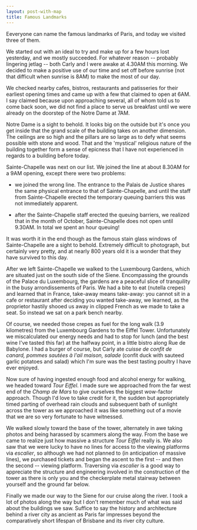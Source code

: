 ```yaml
---
layout: post-with-map
title: Famous Landmarks
---
```


<p class="intro"><span class="dropcap">E</span>everyone can name the famous landmarks of Paris, and today we visited three of them.</p>

We started out with an ideal to try and make up for a few hours lost yesterday, and we mostly succeeded. For whatever reason -- probably lingering jetlag -- both Carly and I were awake at 4.30AM this morning. We decided to make a positive use of our time and set off before sunrise (not that difficult when sunrise is 8AM) to make the most of our day.

We checked nearby cafes, bistros, restaurants and patisseries for their earliest opening times and came up with a few that claimed to open at 6AM. I say claimed because upon approaching several, all of whom told us to come back soon, we did not find a place to serve us breakfast until we were already on the doorstep of the Notre Dame at 7AM.

Notre Dame is a sight to behold. It looks big on the outside but it's once you get inside that the grand scale of the building takes on another dimension. The ceilings are so high and the pillars are so large as to defy what seems possible with stone and wood. That and the 'mystical' religious nature of the building together form a sense of epicness that I have not experienced in regards to a building before today.

Sainte-Chapelle was next on our list. We joined the line at about 8.30AM for a 9AM opening, except there were two problems:

* we joined the wrong line. The entrance to the Palais de Justice shares the same physical entrance to that of Sainte-Chapelle, and until the staff from Sainte-Chapelle erected the temporary queuing barriers this was not immediately apparent.

* after the Sainte-Chapelle staff erected the queuing barriers, we realized that in the month of October, Sainte-Chapelle does not open until 9.30AM. In total we spent an hour queuing! 

It was worth it in the end though as the famous stain glass windows of Sainte-Chapelle are a sight to behold. Extremely difficult to photograph, but certainly very pretty, and at nearly 800 years old it is a wonder that they have survived to this day.

After we left Sainte-Chapelle we walked to the Luxembourg Gardens, which are situated just on the south side of the Siene. Encompassing the grounds of the Palace du Luxembourg, the gardens are a peaceful slice of tranquility in the busy arrondissements of Paris. We had a bite to eat (nutella crepes) and learned that in France, take-away means take-away: you cannot sit in a cafe or restaurant after deciding you wanted take-away, we learned, as the proprietor hastily shooed us away in clipped French as we made to take a seat. So instead we sat on a park bench nearby.

Of course, we needed those crepes as fuel for the long walk (3.9 kilometres) from the Luxembourg Gardens to the Eiffel Tower. Unfortunately we miscalculated our energy needs and had to stop for lunch (and the best wine I've tasted this far) at the halfway point, in a little bistro along Rue de Babylone. I had a burger of course, but Carly ate <em>cuisse de confit de canard,  pommes sautées à l'ail maison,  salade</em> (confit duck with sauteed garlic potatoes and salad) which I'm sure was the best tasting poultry I have ever enjoyed.

Now sure of having ingested enough food and alcohol energy for walking, we headed toward <em>Tour Eiffel</em>. I made sure we approached from the far west end of the <em>Champ de Mars</em> to give ourselves the biggest wow-factor approach. Though I'd love to take credit for it, the sudden but appropriately timed parting of overhead rain clouds and subsequent bath of sunlight across the tower as we approached it was like something out of a movie that we are so very fortunate to have witnessed.

We walked slowly toward the base of the tower, alternately in awe taking photos and being harassed by scammers along the way. From the base we came to realize just how massive a structure <em>Tour Eiffel</em> really is. We also saw that we were lucky to have no lines for access to the viewing platforms via <em>escalier</em>, so although we had not planned to (in anticipation of massive lines), we purchased tickets and began the ascent to the first -- and then the second -- viewing platform. Traversing via <em>escalier</em> is a good way to appreciate the structure and engineering involved in the construction of the tower as there is only you and the checkerplate metal stairway between yourself and the ground far below.

Finally we made our way to the Siene for our cruise along the river. I took a lot of photos along the way but I don't remember much of what was said about the buildings we saw. Suffice to say the history and architecture behind a river city as ancient as Paris far impresses beyond the comparatively short lifespan of Brisbane and its river city culture.